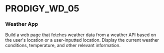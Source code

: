 # PRODIGY_WD_05
### Weather App
Build a web page that fetches weather data from a weather API based on the user's location or a user-inputted location. Display the current weather conditions, temperature, and other relevant information.
